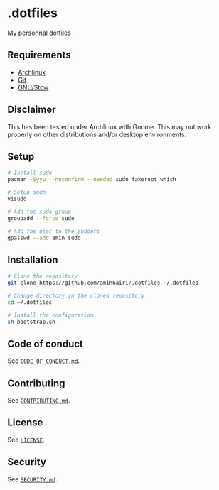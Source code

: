 # .dotfiles

My personnal dotfiles

## Requirements

- [Archlinux](https://archlinux.org/)
- [Git](https://git-scm.com/)
- [GNU/Stow](https://www.gnu.org/software/stow/)

## Disclaimer

This has been tested under Archlinux with Gnome. This may not work properly on other distributions and/or desktop environments.

## Setup

```bash
# Install sudo
pacman -Syyu --noconfirm --needed sudo fakeroot which

# Setup sudo
visudo

# Add the sudo group
groupadd --force sudo

# Add the user to the sudoers
gpasswd --add amin sudo
```

## Installation 

```bash
# Clone the repository
git clone https://github.com/aminnairi/.dotfiles ~/.dotfiles

# Change directory in the cloned repository
cd ~/.dotfiles

# Install the configuration
sh bootstrap.sh
```

## Code of conduct

See [`CODE_OF_CONDUCT.md`](./CODE_OF_CONDUCT.md).

## Contributing

See [`CONTRIBUTING.md`](./CONTRIBUTING.md).

## License

See [`LICENSE`](./LICENSE).

## Security

See [`SECURITY.md`](./SECURITY.md).
